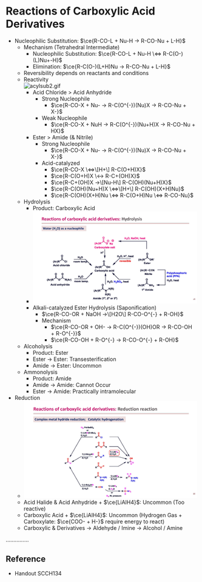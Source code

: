 # Reactions of Carboxylic Acid Derivatives

* Nucleophilic Substitution: $\ce{R-CO-L + Nu-H -> R-CO-Nu + L-H}$
  * Mechanism (Tetrahedral Intermediate)
    * Nucleophilic Substitution: $\ce{R-CO-L + Nu-H \<=> R-C(O-)(L)Nu+-H}$
    * Elimination: $\ce{R-C(O-)(L+H)Nu -> R-CO-Nu + L-H}$
  * Reversibility depends on reactants and conditions
  * Reactivity  
    ![acylsub2.gif](https://www2.chemistry.msu.edu/faculty/reusch/virttxtjml/Images2/acylsub2.gif)
    * Acid Chloride > Acid Anhydride
      * Strong Nucleophile
        * $\ce{R-CO-X + Nu- -> R-C(O^{-})(Nu)X -> R-CO-Nu + X-}$
      * Weak Nucleophile
        * $\ce{R-CO-X + NuH -> R-C(O^{-})(Nu+H)X -> R-CO-Nu + HX}$
    * Ester > Amide (& Nitrile)
      * Strong Nucleophile
        * $\ce{R-CO-X + Nu- -> R-C(O^{-})(Nu)X -> R-CO-Nu + X-}$
      * Acid-catalyzed
        * $\ce{R-CO-X \<=>\[H+\] R-C(O+H)X}$
        * $\ce{R-C(O+H)X \<-> R-C+(OH)X}$
        * $\ce{R-C+(OH)X ->\[Nu-H\] R-C(OH)(Nu+H)X}$
        * $\ce{R-C(OH)(Nu+H)X \<=>\[H+\] R-C(OH)(X+H)Nu}$
        * $\ce{R-C(OH)(X+H)Nu \<=> R-C(O+H)Nu \<=> R-CO-Nu}$
  * Hydrolysis
    * Product: Carboxylic Acid
    * ![500](../../Assets/2024-LectNote-Topic9-1_Page_26.jpg)
    * Alkali-catalyzed Ester Hydrolysis (Saponification)
      * $\ce{R-CO-OR + NaOH ->\[H2O\] R-CO-O^{-} + R-OH}$
      * Mechanism
        * $\ce{R-CO-OR + OH- -> R-C(O^{-})(OH)OR -> R-CO-OH + R-O^{-}}$
        * $\ce{R-CO-OH + R-O^{-} -> R-CO-O^{-} + R-OH}$
  * Alcoholysis
    * Product: Ester
    * Ester → Ester: Transesterification
    * Amide → Ester: Uncommon
  * Ammonolysis
    * Product: Amide
    * Amide → Amide: Cannot Occur
    * Ester → Amide: Practically intramolecular
* Reduction
  * ![500](../../2024-LectNote-Topic9-1_Page_35.jpg)
  * Acid Halide & Acid Anhydride + $\ce{LiAlH4}$: Uncommon (Too reactive)
  * Carboxylic Acid + $\ce{LiAlH4}$: Uncommon (Hydrogen Gas + Carboxylate: $\ce{COO- + H-}$ require energy to react)
  * Carboxylic & Derivatives → Aldehyde / Imine → Alcohol / Amine

……………

## Reference

* Handout SCCH134
